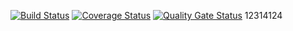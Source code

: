 [![Build Status](https://travis-ci.com/genia10/task2.svg?branch=master)](https://travis-ci.com/genia10/task2)
[![Coverage Status](https://coveralls.io/repos/github/genia10/task2/badge.svg)](https://coveralls.io/github/genia10/task2)
[![Quality Gate Status](https://sonarcloud.io/api/project_badges/measure?project=genia10_task2&metric=alert_status)](https://sonarcloud.io/dashboard?id=genia10_task2)
12314124
